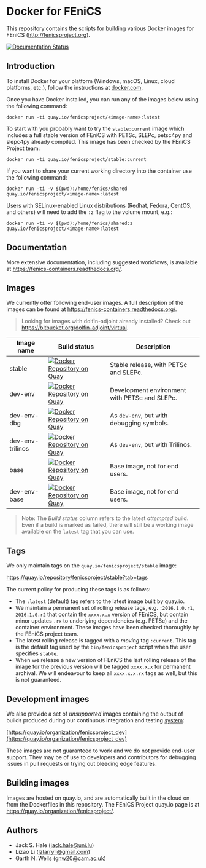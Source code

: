 # Docker for FEniCS

This repository contains the scripts for building various Docker
images for FEniCS (http://fenicsproject.org).

[![Documentation Status](https://readthedocs.org/projects/fenics-containers/badge/?version=latest)](http://fenics.readthedocs.org/projects/containers/en/latest/?badge=latest)

## Introduction

To install Docker for your platform (Windows, macOS, Linux, cloud
platforms, etc.), follow the instructions at
[docker.com](https://docs.docker.com/engine/getstarted/step_one/).

Once you have Docker installed, you can run any of the images below
using the following command:

    docker run -ti quay.io/fenicsproject/<image-name>:latest

To start with you probably want to try the `stable:current` image
which includes a full stable version of FEniCS with PETSc, SLEPc,
petsc4py and slepc4py already compiled. This image has been checked by
the FEniCS Project team:

    docker run -ti quay.io/fenicsproject/stable:current

If you want to share your current working directory into the container
use the following command:

    docker run -ti -v $(pwd):/home/fenics/shared quay.io/fenicsproject/<image-name>:latest

Users with SELinux-enabled Linux distributions (Redhat, Fedora, CentOS, and others)
will need to add the `:z` flag to the volume mount, e.g.:

    docker run -ti -v $(pwd):/home/fenics/shared:z quay.io/fenicsproject/<image-name>:latest

## Documentation

More extensive documentation, including suggested workflows, is
available at https://fenics-containers.readthedocs.org/.


## Images

We currently offer following end-user images. A full description of
the images can be found at https://fenics-containers.readthedocs.org/.

> Looking for images with dolfin-adjoint already installed? Check out
> https://bitbucket.org/dolfin-adjoint/virtual.

| Image name       | Build status                                                                                                                                                                            | Description                                   |
|------------------|-----------------------------------------------------------------------------------------------------------------------------------------------------------------------------------------|-----------------------------------------------|
| stable           | [![Docker Repository on Quay](https://quay.io/repository/fenicsproject/stable/status "Docker Repository on Quay")](https://quay.io/repository/fenicsproject/stable)                           | Stable release, with PETSc and SLEPc.         |
| dev-env          | [![Docker Repository on Quay](https://quay.io/repository/fenicsproject/dev-env/status "Docker Repository on Quay")](https://quay.io/repository/fenicsproject/dev-env)                   | Development environment with PETSc and SLEPc. |
| dev-env-dbg      | [![Docker Repository on Quay](https://quay.io/repository/fenicsproject/dev-env-dbg/status "Docker Repository on Quay")](https://quay.io/repository/fenicsproject/dev-env-dbg)           | As `dev-env`, but with debugging symbols.     |
| dev-env-trilinos | [![Docker Repository on Quay](https://quay.io/repository/fenicsproject/dev-env-trilinos/status "Docker Repository on Quay")](https://quay.io/repository/fenicsproject/dev-env-trilinos) | As `dev-env`, but with Trilinos.              |
| base             | [![Docker Repository on Quay](https://quay.io/repository/fenicsproject/base/status "Docker Repository on Quay")](https://quay.io/repository/fenicsproject/base)                         | Base image, not for end users.                |
| dev-env-base     | [![Docker Repository on Quay](https://quay.io/repository/fenicsproject/dev-env-base/status "Docker Repository on Quay")](https://quay.io/repository/fenicsproject/dev-env-base)         | Base image, not for end users.                |

> Note: The *Build status* column refers to the latest *attempted*
> build. Even if a build is marked as failed, there will still be a
> working image available on the `latest` tag that you can use.

## Tags

We only maintain tags on the `quay.io/fenicsproject/stable` image:

https://quay.io/repository/fenicsproject/stable?tab=tags

The current policy for producing these tags is as follows:

* The `:latest` (default) tag refers to the latest image built by
quay.io.
* We maintain a permanent set of rolling release tags, e.g.
`:2016.1.0.r1`, `2016.1.0.r2` that contain the `xxxx.x.x` version of
FEniCS, but contain minor updates `.rx` to underlying dependencies
(e.g. PETSc) and the container environment. These images have been
checked thoroughly by the FEniCS project team.
* The latest rolling release is tagged with a *moving* tag `:current`.
This tag is the default tag used by the `bin/fenicsproject` script
when the user specifies `stable`.
* When we release a new version of FEniCS the last rolling release of
the image for the previous version will be tagged `xxxx.x.x` for
permanent archival. We will endeavour to keep all `xxxx.x.x.rx` tags
as well, but this is not guaranteed.

## Development images

We also provide a set of *unsupported* images containing the output of
builds produced during our continuous integration and testing
[system](https://bamboo.fenicsproject.org):

[https://quay.io/organization/fenicsproject_dev](https://quay.io/organization/fenicsproject_dev)

These images are not guaranteed to work and we do not provide end-user
support. They may be of use to developers and contributors for
debugging issues in pull requests or trying out bleeding edge features.

## Building images

Images are hosted on quay.io, and are automatically built in the cloud
on from the Dockerfiles in this repository. The FEniCS Project quay.io
page is at https://quay.io/organization/fenicsproject/.

## Authors

* Jack S. Hale (<jack.hale@uni.lu>)
* Lizao Li (<lzlarryli@gmail.com>)
* Garth N. Wells (<gnw20@cam.ac.uk>)
